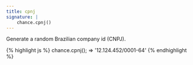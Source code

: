 ```yaml
---
title: cpnj
signature: |
    chance.cpnj()
---
```


Generate a random Brazilian company id (CNPJ).

{% highlight js %}
chance.cpnj();
=> '12.124.452/0001-64'
{% endhighlight %}
